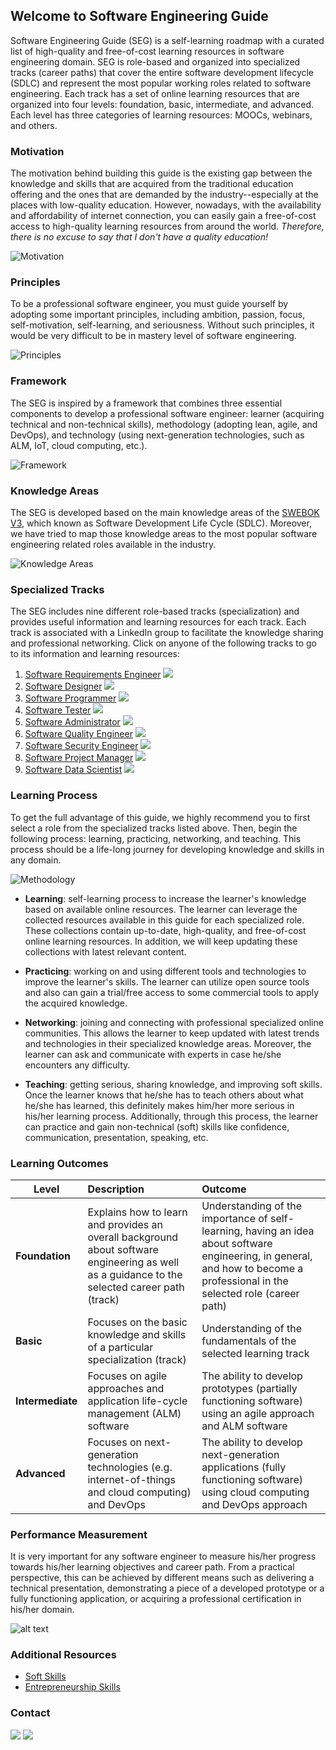 ## Welcome to Software Engineering Guide

Software Engineering Guide (SEG) is a self-learning roadmap with a curated list of high-quality and free-of-cost learning resources in software engineering domain. SEG is role-based and organized into specialized tracks (career paths) that cover the entire software development lifecycle (SDLC) and represent the most popular working roles related to software engineering. Each track has a set of online learning resources that are organized into four levels: foundation, basic, intermediate, and advanced. Each level has three categories of learning resources: MOOCs, webinars, and others.

### Motivation

The motivation behind building this guide is the existing gap between the knowledge and skills that are acquired from the traditional education offering and the ones that are demanded by the industry--especially at the places with low-quality education. However, nowadays, with the availability and affordability of internet connection, you can easily gain a free-of-cost access to high-quality learning resources from around the world. *Therefore, there is no excuse to say that I don't have a quality education!*

![](Slide2.JPG "Motivation")

### Principles

To be a professional software engineer, you must guide yourself by adopting some important principles, including ambition, passion, focus, self-motivation, self-learning, and seriousness. Without such principles, it would be very difficult to be in mastery level of software engineering.

![](Slide5.JPG "Principles") 

### Framework

The SEG is inspired by a framework that combines three essential components to develop a professional software engineer: learner (acquiring technical and non-technical skills), methodology (adopting lean, agile, and DevOps), and technology (using next-generation technologies, such as ALM, IoT, cloud computing, etc.).

![](Slide7.JPG "Framework") 

### Knowledge Areas

The SEG is developed based on the main knowledge areas of the [SWEBOK V3](https://www.computer.org/web/swebok/v3), which known as Software Development Life Cycle (SDLC). Moreover, we have tried to map those knowledge areas to the most popular software engineering related roles available in the industry.

![](Slide8.JPG "Knowledge Areas") 

### Specialized Tracks

The SEG includes nine different role-based tracks (specialization) and provides useful information and learning resources for each track. Each track is associated with a LinkedIn group to facilitate the knowledge sharing and professional networking. Click on anyone of the following tracks to go to its information and learning resources:

1. [Software Requirements Engineer](swr.md) [![](linkedin_small.png)](https://www.linkedin.com/groups/10326019)
2. [Software Designer](swd.md) [![](linkedin_small.png)](https://www.linkedin.com/groups/10322891)
3. [Software Programmer](swc.md) [![](linkedin_small.png)](https://www.linkedin.com/groups/10324839)
4. [Software Tester](swt.md) [![](linkedin_small.png)](https://www.linkedin.com/groups/10324870)
5. [Software Administrator](swm.md) [![](linkedin_small.png)](https://www.linkedin.com/groups/10322892)
6. [Software Quality Engineer](swq.md) [![](linkedin_small.png)](https://www.linkedin.com/groups/10332028)
7. [Software Security Engineer](sws.md) [![](linkedin_small.png)](https://www.linkedin.com/groups/10325821)
8. [Software Project Manager](swem.md) [![](linkedin_small.png)](https://www.linkedin.com/groups/10325814)
9. [Software Data Scientist](swds.md) [![](linkedin_small.png)](https://www.linkedin.com/groups/10324852)

### Learning Process

To get the full advantage of this guide, we highly recommend you to first select a role from the specialized tracks listed above. Then, begin the following process: learning, practicing, networking, and teaching. This process should be a life-long journey for developing knowledge and skills in any domain.

![](Slide9.JPG "Methodology") 

- **Learning**: self-learning process to increase the learner's knowledge based on available online resources. The learner can leverage the collected resources available in this guide for each specialized role. These collections contain up-to-date, high-quality, and free-of-cost online learning resources. In addition, we will keep updating these collections with latest relevant content.

- **Practicing**: working on and using different tools and technologies to improve the learner's skills. The learner can utilize open source tools and also can gain a trial/free access to some commercial tools to apply the acquired knowledge.

- **Networking**: joining and connecting with professional specialized online communities. This allows the learner to keep updated with latest trends and technologies in their specialized knowledge areas. Moreover, the learner can ask and communicate with experts in case he/she encounters any difficulty.

- **Teaching**: getting serious, sharing knowledge, and improving soft skills. Once the learner knows that he/she has to teach others about what he/she has learned, this definitely makes him/her more serious in his/her learning process. Additionally, through this process, the learner can practice and gain non-technical (soft) skills like confidence, communication, presentation, speaking, etc.

### Learning Outcomes

| Level        | Description           | Outcome  |
| ------------- |:-------------| :-----|
| **Foundation**     | Explains how to learn and provides an overall background about software engineering as well as a guidance to the selected career path (track) | Understanding of the importance of self-learning, having an idea about software engineering, in general, and how to become a professional in the selected role (career path) |
| **Basic**     | Focuses on the basic knowledge and skills of a particular specialization (track)     |   Understanding of the fundamentals of the selected learning track |
| **Intermediate** | Focuses on agile approaches and application life-cycle management (ALM) software      |    The ability to develop prototypes (partially functioning software) using an agile approach and ALM software |
| **Advanced** | Focuses on next-generation technologies (e.g. internet-of-things and cloud computing) and DevOps      |    The ability to develop next-generation applications (fully functioning software) using cloud computing and DevOps approach |

### Performance Measurement

It is very important for any software engineer to measure his/her progress towards his/her learning objectives and career path. From a practical perspective, this can be achieved by different means such as delivering a technical presentation, demonstrating a piece of a developed prototype or a fully functioning application, or acquiring a professional certification in his/her domain.

![alt text](Slide12.JPG "Performance Measurement") 

### Additional Resources

- [Soft Skills](ss.md)
- [Entrepreneurship Skills](es.md)

### Contact

[![](Twitter.png)](https://twitter.com/SWE_Guide) [![](Linkedin.png)](https://www.linkedin.com/groups/10323987)


